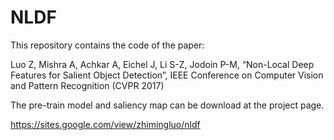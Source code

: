 # NLDF
This repository contains the code of the paper: 

Luo Z, Mishra A, Achkar A, Eichel J, Li S-Z, Jodoin P-M, 
“Non-Local Deep Features for Salient Object Detection”, IEEE Conference on Computer Vision and Pattern Recognition (CVPR 2017)

The pre-train model and saliency map can be download at the project page.

https://sites.google.com/view/zhimingluo/nldf